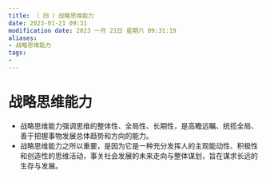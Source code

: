```yaml
---
title: （ 四 ）战略思维能力
date: 2023-01-21 09:31
modification date: 2023 一月 21日 星期六 09:31:19
aliases: 
- 战略思维能力
tags: 
- 
---
```


# 战略思维能力

- 战略思维能力强调思维的整体性、全局性、长期性，是高瞻远瞩、统揽全局、善于把握事物发展总体趋势和方向的能力。
- 战略思维能力之所以重要，是因为它是一种充分发挥人的主观能动性、积极性和创造性的思维活动，事关社会发展的未来走向与整体谋划，旨在谋求长远的生存与发展。